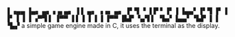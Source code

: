 ▐               ▗▄▄
▐▄▖  ▄▖  ▖▄  ▄▖ ▐  ▌ ▄▖ ▗▗▖  ▄▖
▐▘▜ ▝ ▐  ▛ ▘▐▘▐ ▐▄▄▘▐▘▜ ▐▘▐ ▐▘▐
▐ ▐ ▗▀▜  ▌  ▐▀▀ ▐  ▌▐ ▐ ▐ ▐ ▐▀▀
▐▙▛ ▝▄▜  ▌  ▝▙▞ ▐▄▄▘▝▙▛ ▐ ▐ ▝▙▞
a simple game engine made in C, it uses the terminal as the display.
